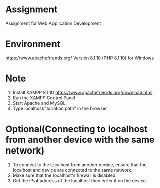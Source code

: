 # Assignment
 Assignment for Web Application Development
# Environment
 https://www.apachefriends.org/
 Version 8.1.10 (PHP 8.1.10) for Windows
# Note
1. Install XAMPP 8.1.10 https://www.apachefriends.org/download.html
2. Run the XAMPP Control Panel
3. Start Apache and MySQL
4. Type localhost/"location path" in the browser
# Optional(Connecting to localhost from another device with the same network)
1. To connect to the localhost from another device, ensure that the localhost and device are connected to the same network.
2. Make sure that the localhost's firewall is disabled.
3. Get the IPv4 address of the localhost then enter it on the device.